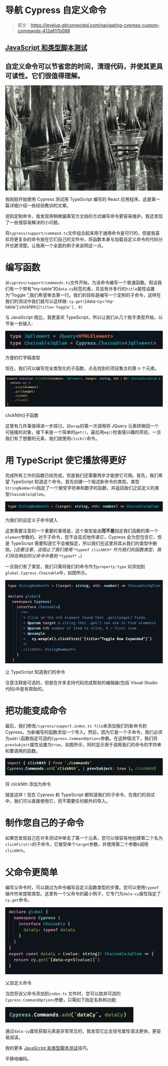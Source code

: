 # 导航 Cypress 自定义命令

> 原文：<https://levelup.gitconnected.com/navigating-cypress-custom-commands-412a817b088>

## [JavaScript 和类型脚本测试](https://gentille.us/b3601fb73472?sk=0dc73c81df810c0f181c432c9db3e085)

## 自定义命令可以节省您的时间，清理代码，并使其更具可读性。它们很值得理解。

![](img/8c59e2978cb5f193553bbc834cfc6256.png)

我刚刚开始使用 Cypress 测试用 TypeScript 编写的 React 应用程序。这是第一篇详细介绍一些经验教训的文章。

说到定制命令，我发现用稍微偏离官方文档的方式编写命令更容易维护。我还发现了一些很容易解决的小问题。

将`cypress/support/command.ts`文件组合起来用于通用命令是可行的，但是我喜欢将更复杂的命令放在它们自己的文件中。将函数本身与加载自定义命令的代码分开也更清楚。让我用一个全面的例子来说明这一点。

# 编写函数

从`cypress/support/commands.ts`文件开始，为该命令编写一个普通函数。假设我们有一个带有“my-table”的`data-cy`标签的表，并且有许多行的`title`属性设置为“Toggle ”,我们希望单击第一行。我们的目标是编写一个定制的子命令，这样在我们的测试中我们就可以这样做:
`cy.get(`[data-cy='my-table'].clickNth(`[title='Toggle'], 0)`

与 JavaScript 相比，我更喜欢 TypeScript，所以让我们从几个助手类型开始，以节省一些输入:

![](img/a86ad67a075bb65d3cdd5e0a6bd0c869.png)

方便的打字稿类型

现在，我们可以编写完全类型化的子函数，点击找到的项目集合的第 n 个元素。

![](img/a2bc1ea7fecc08c6f1aa15dcc56e17e9.png)

clickNth()子函数

这里有几件事值得进一步探讨。对`wrap`的第一次调用将 JQuery 元素转换回一个可链接的对象，接下来是一个简单的`get()`，最后用`eq()`检查感兴趣的项目。一旦我们有了想要的元素，我们就使用`click()`命令。

# 用 TypeScript 使它播放得更好

完成所有工作的函数已经完成，但是我们还需要两步才能使它可用。首先，我们希望 TypeScript 知道这个命令。首先创建一个描述新命令的类型。类型`StringNumberFn`指定了一个接受字符串和数字的函数，并返回我们之前定义的类型`ChainableJqElem`。

![](img/63d82775313ecae3834a5009f815ff5d.png)

为我们的自定义子命令键入

这里需要注意的一个重要的事情是，这个类型是由**而不是**指定我们函数的第一个`element`参数的。对于子命令，您不会显式地传递它，Cypress 会为您包含它，但是 TypeScript 需要知道它不会被指定，所以我们在这里将其从我们的类型中删除。*(还要注意，这阻止了我们使用* `*typeof clickNth*` *作为我们的函数类型，我们将在稍后的父命令中看到* `*typeof*` *。)*

一旦我们有了类型，我们只需将我们的命令作为`property:type` 对添加到`global.Cypress.Chainable`中，如图所示。

![](img/6717597e277e981596d075c741889404.png)

让 TypeScript 知道我们的命令

注意注释是可选的，但是在许多支持代码完成帮助的编辑器(包括 Visual Studio 代码)中是有帮助的。

# 把功能变成命令

最后，我们修改`/cypress/support.index.ts file`来添加我们的新命令到 Cypress。为新编写的函数添加一个导入。然后，因为它是一个子命令，我们必须为`add()`函数指定可选的`Cypress.CommandOptions`参数。在这种情况下，我们将`prevSubject`属性设置为`true`，如图所示，同时显示用于调用我们的命令的字符串和要调用的函数。

![](img/690ac28599d19f10c68ab69c0d464c55.png)

将 clickNth 添加为命令

就是这样！现在 Cypress 和 TypeScript 都知道我们的子命令，在我们的测试中，我们可以直接使用它，而不需要任何额外的导入。

# 制作您自己的子命令

如果您发现自己在许多测试中单击了第一个元素，您可以很容易地创建第二个名为`clickFirst()`的子命令，它接受单个`target`参数，并使用第二个参数`0`调用`clickNth`。

# 父命令更简单

编写父命令时，可以跳过为命令编写自定义函数类型的步骤。您可以使用`typeof`操作符来提取类型。这里有一个父命令的最小例子，它专门为`data-cy`属性指定了`cy.get`命令。

![](img/3e41d7541de252f7c4c25318663f031a.png)

父自定义命令

当您将该父命令添加到`index.ts` 文件时，您可以放弃可选的`Cypress.CommandOptions`参数，只需如下指定名称和功能:

![](img/d5e8298ef32624e3290f3fdcb5770cdf.png)

通过`data-cy`属性获取元素是非常常见的，我发现它比全括号属性语法更快，更容易阅读。

我的更多 [JavaScript 和类型脚本测试](https://gentille.us/b3601fb73472?sk=0dc73c81df810c0f181c432c9db3e085)技巧。

平静地编码。